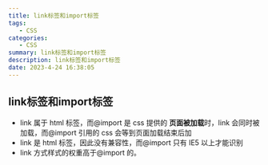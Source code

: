 ```yaml
---
title: link标签和import标签
tags: 
   - CSS
categories: 
   - CSS
summary: link标签和import标签
description: link标签和import标签
date: 2023-4-24 16:38:05
---
```




## link标签和import标签



- link 属于 html 标签，而@import 是 css 提供的 **页面被加载**时，link 会同时被加载，而@import 引用的 css 会等到页面加载结束后加
- link 是 html 标签，因此没有兼容性，而@import 只有 IE5 以上才能识别
- link 方式样式的权重高于@import 的。

